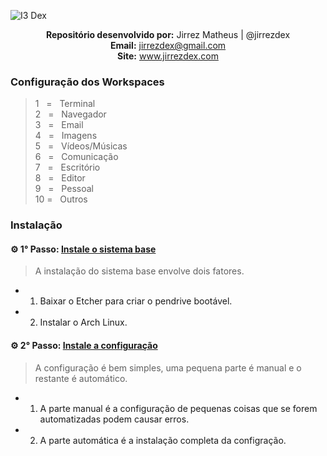 ![I3 Dex](https://raw.githubusercontent.com/jirrezdex/galeria/master/i3-dex/logo.png)

<p align='center'><b>Repositório desenvolvido por:</b> Jirrez Matheus | @jirrezdex<br>
<b>Email:</b> <a href='mailto:jirrezdex@gmail.com'>jirrezdex@gmail.com</a><br>
<b>Site:</b> </b> <a href='https://www.jirrezdex.com'>www.jirrezdex.com</a></p>

### Configuração dos Workspaces
> 1&nbsp;&nbsp;&nbsp;=&nbsp;&nbsp;&nbsp;Terminal  
> 2&nbsp;&nbsp;&nbsp;=&nbsp;&nbsp;&nbsp;Navegador  
> 3&nbsp;&nbsp;&nbsp;=&nbsp;&nbsp;&nbsp;Email  
> 4&nbsp;&nbsp;&nbsp;=&nbsp;&nbsp;&nbsp;Imagens  
> 5&nbsp;&nbsp;&nbsp;=&nbsp;&nbsp;&nbsp;Vídeos/Músicas  
> 6&nbsp;&nbsp;&nbsp;=&nbsp;&nbsp;&nbsp;Comunicação  
> 7&nbsp;&nbsp;&nbsp;=&nbsp;&nbsp;&nbsp;Escritório  
> 8&nbsp;&nbsp;&nbsp;=&nbsp;&nbsp;&nbsp;Editor  
> 9&nbsp;&nbsp;&nbsp;=&nbsp;&nbsp;&nbsp;Pessoal  
> 10&nbsp;=&nbsp;&nbsp;&nbsp;Outros

### Instalação
#### ⚙ 1° Passo: [Instale o sistema base](https://github.com/jirrezdex/i3-dex/tree/master/archlinux)
> A instalação do sistema base envolve dois fatores.  
* 1. Baixar o Etcher para criar o pendrive bootável.  
* 2. Instalar o Arch Linux.

#### ⚙ 2° Passo: [Instale a configuração](https://github.com/jirrezdex/i3-dex/tree/master/config)
> A configuração é bem simples, uma pequena parte é manual e o restante é automático.
* 1. A parte manual é a configuração de pequenas coisas que se forem automatizadas podem causar erros.  
* 2. A parte automática é a instalação completa da configração.

